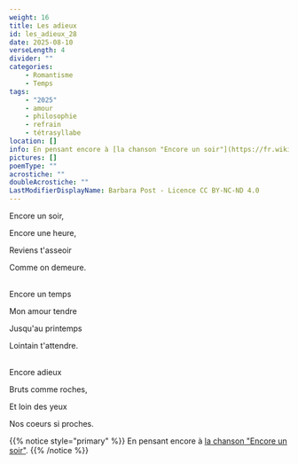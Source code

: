 ```yaml
---
weight: 16
title: Les adieux
id: les_adieux_28
date: 2025-08-10
verseLength: 4
divider: ""
categories:
    - Romantisme
    - Temps
tags:
    - "2025"
    - amour
    - philosophie
    - refrain
    - tétrasyllabe
location: []
info: En pensant encore à [la chanson "Encore un soir"](https://fr.wikipedia.org/wiki/Encore_un_soir_(chanson)).
pictures: []
poemType: ""
acrostiche: ""
doubleAcrostiche: ""
LastModifierDisplayName: Barbara Post - Licence CC BY-NC-ND 4.0
---
```

Encore un soir,

Encore une heure,

Reviens t'asseoir

Comme on demeure.

 \
Encore un temps

Mon amour tendre

Jusqu'au printemps

Lointain t'attendre.

 \
Encore adieux

Bruts comme roches,

Et loin des yeux

Nos coeurs si proches.

{{% notice style="primary" %}}
En pensant encore à [la chanson "Encore un soir"](https://fr.wikipedia.org/wiki/Encore_un_soir_(chanson)).
{{% /notice %}}
